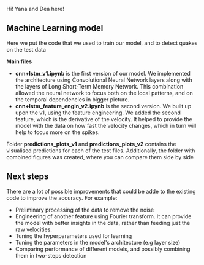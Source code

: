 Hi! Yana and Dea here!

## Machine Learning model

Here we put the code that we used to train our model, and to detect quakes on the test data

**Main files**
- **cnn+lstm_v1.ipynb** is the first version of our model. We implemented the architecture using Convolutional Neural Network layers along with the layers of Long Short-Term Memory Network. This combination allowed the neural network to focus both on the local patterns, and on the temporal dependencies in bigger picture.
- **cnn+lstm_feature_engin_v2.ipynb** is the second version. We built up upon the v1, using the feature engineering. We added the second feature, which is the derivative of the velocity. It helped to provide the model with the data on how fast the velocity changes, which in turn will help to focus more on the spikes.

Folder **predictions_plots_v1** and **predictions_plots_v2** contains the visualised predictions for each of the test files. Additionally, the folder with combined figures was created, where you can compare them side by side

## Next steps
There are a lot of possible improvements that could be adde to the existing code to improve the accuracy. For example:
- Preliminary processing of the data to remove the noise
- Engineering of another feature using Fourier transform. It can provide the model with better insights in the data, rather than feeding just the raw velocities.
- Tuning the hyperparameters used for learning
- Tuning the parameters in the model's architecture (e.g layer size)
- Comparing performance of different models, and possibly combining them in two-steps detection

